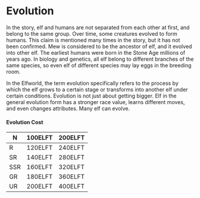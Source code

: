 # Evolution

In the story, elf and humans are not separated from each other at first, and belong to the same group. Over time, some creatures evolved to form humans. This claim is mentioned many times in the story, but it has not been confirmed. Mew is considered to be the ancestor of elf, and it evolved into other elf. The earliest humans were born in the Stone Age millions of years ago. In biology and genetics, all elf belong to different branches of the same species, so even elf of different species may lay eggs in the breeding room.

In the Elfworld, the term evolution specifically refers to the process by which the elf grows to a certain stage or transforms into another elf under certain conditions. Evolution is not just about getting bigger. Elf in the general evolution form has a stronger race value, learns different moves, and even changes attributes. Many elf can evolve.

#### Evolution Cost



| N   | 100ELFT | 200ELFT |
| --- | ------- | ------- |
| R   | 120ELFT | 240ELFT |
| SR  | 140ELFT | 280ELFT |
| SSR | 160ELFT | 320ELFT |
| GR  | 180ELFT | 360ELFT |
| UR  | 200ELFT | 400ELFT |
